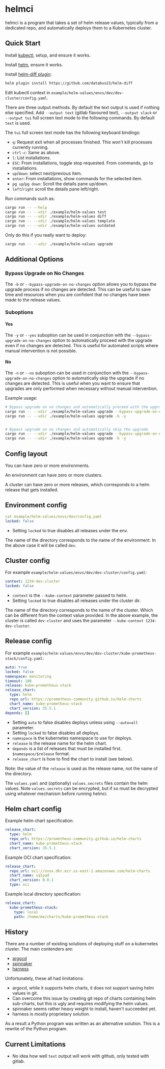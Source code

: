 # helmci

helmci is a program that takes a set of helm release values, typically from a dedicated repo, and automatically deploys them to a Kubernetes cluster.

## Quick Start

Install [kubectl](https://kubernetes.io/docs/tasks/tools/install-kubectl-linux/), setup, and ensure it works.

Install [helm](https://helm.sh/docs/intro/install/), ensure it works.

Install [helm-diff plugin](https://github.com/databus23/helm-diff):

```sh
helm plugin install https://github.com/databus23/helm-diff
```

Edit kubectl context in `example/helm-values/envs/dev/dev-cluster/config.yaml`.

There are three output methods. By default the text output is used if nothing else specified.
Add `--output text` (gitlab flavoured text), `--output slack` or `--output tui` full screen text mode to the following commands. By default `text` is used.

The `tui` full screen text mode has the following keyboard bindings:

- `q`: Request exit when all processes finished. This won't kill processes currently running.
- `ctrl-c`: Same as above.
- `l`: List installations.
- `ESC`: From installations, toggle stop requested. From commands, go to installations.
- `up`/`down`: select next/previous item.
- `enter`: From installations, show commands for the selected item.
- `pg up`/`pg down`: Scroll the details pane up/down.
- `left`/`right` scroll the details pane left/right.

Run commands such as:

```sh
cargo run -- --help
cargo run -- --vdir ./example/helm-values test
cargo run -- --vdir ./example/helm-values diff
cargo run -- --vdir ./example/helm-values template
cargo run -- --vdir ./example/helm-values outdated
```

Only do this if you really want to deploy:

```sh
cargo run -- --vdir ./example/helm-values upgrade
```

## Additional Options

### Bypass Upgrade on No Changes

The `-b` or `--bypass-upgrade-on-no-changes` option allows you to bypass the upgrade process if no changes are detected. This can be useful to save time and resources when you are confident that no changes have been made to the release values.

### Suboptions

#### Yes

The `-y` or `--yes` suboption can be used in conjunction with the `--bypass-upgrade-on-no-changes` option to automatically proceed with the upgrade even if no changes are detected. This is useful for automated scripts where manual intervention is not possible.

#### No

The `-n` or `--no` suboption can be used in conjunction with the `--bypass-upgrade-on-no-changes` option to automatically skip the upgrade if no changes are detected. This is useful when you want to ensure that upgrades are only performed when necessary without manual intervention.

Example usage:

```sh
# Bypass upgrade on no changes and automatically proceed with the upgrade
cargo run -- --vdir ./example/helm-values upgrade --bypass-upgrade-on-no-changes --yes
cargo run -- --vdir ./example/helm-values upgrade -b -y


# Bypass upgrade on no changes and automatically skip the upgrade
cargo run -- --vdir ./example/helm-values upgrade --bypass-upgrade-on-no-changes --no
cargo run -- --vdir ./example/helm-values upgrade -b -y
```

## Config layout

You can have zero or more environments.

An environment can have zero or more clusters.

A cluster can have zero or more releases, which corresponds to a helm release that gets installed.

## Environment config

```yaml
cat example/helm-values/envs/dev/config.yaml
locked: false
```

- Setting `locked` to true disables all releases under the env.

The name of the directory corresponds to the name of the environment. In the above case it will be called `dev`.

## Cluster config

For example `example/helm-values/envs/dev/dev-cluster/config.yaml`:

```yaml
context: 1234-dev-cluster
locked: false
```

- `context` is the `--kube-context` parameter passed to helm.
- Setting `locked` to true disables all releases under the cluster dir.

The name of the directory corresponds to the name of the cluster. Which can be different from the context value provided. In the above example, the cluster is called `dev-cluster` and uses the parameter `--kube-context 1234-dev-cluster`.

## Release config

For example `example/helm-values/envs/dev/dev-cluster/kube-prometheus-stack/config.yaml`:

```yaml
auto: true
locked: false
namespace: monitoring
timeout: 180
release: kube-prometheus-stack
release_chart:
  type: helm
  repo_url: https://prometheus-community.github.io/helm-charts
  chart_name: kube-prometheus-stack
  chart_version: 35.5.1
depends: []
```

- Setting `auto` to false disables deploys unless using `--auto=all` parameter.
- Setting `locked` to false disables all deploys.
- `namespace` is the kubernetes namespace to use for deploys.
- `release` is the release name for the helm chart.
- `depends` is a list of releases that must be installed first. `$namespace/$release` format.
- `release_chart` is how to find the chart to install (see below).

Note: the value of the `release` is used as the release name, not the name of the directory.

The `values.yaml` and (optionally) `values.secrets` files contain the helm values. Note `values.secrets` can be encrypted, but if so must be decrypted using whatever mechanism before running helmci.

## Helm chart config

Example helm chart specification:

```yaml
release_chart:
  type: helm
  repo_url: https://prometheus-community.github.io/helm-charts
  chart_name: kube-prometheus-stack
  chart_version: 35.5.1
```

Example OCI chart specification:

```yaml
release_chart:
  repo_url: oci://xxxx.dkr.ecr.us-east-2.amazonaws.com/helm-charts
  chart_name: sqlpad
  chart_version: 0.0.1
  type: oci
```

Example local directory specification:

```yaml
release_chart:
  kube-prometheus-stack:
    type: local
    path: /home/me/charts/kube-prometheus-stack
```

## History

There are a number of existing solutions of deploying stuff on a kubernetes cluster. The main contenders are:

- [argocd](https://argoproj.github.io/cd/)
- [spinnaker](https://spinnaker.io/)
- [harness](https://docs.harness.io/)

Unfortunately, these all had limitations:

- argocd, while it supports helm charts, it does not support saving helm values in git.
- Can overcome this issue by creating git repo of charts containing helm sub-charts, but this is ugly and requires modifying the helm values.
- spinnaker seems rather heavy weight to install, haven't succeeded yet.
- harness is mostly proprietary solution.

As a result a Python program was written as an alternative solution. This is a rewrite of the Python program.

## Current Limitations

- No idea how well `text` output will work with github, only tested with gitlab.
